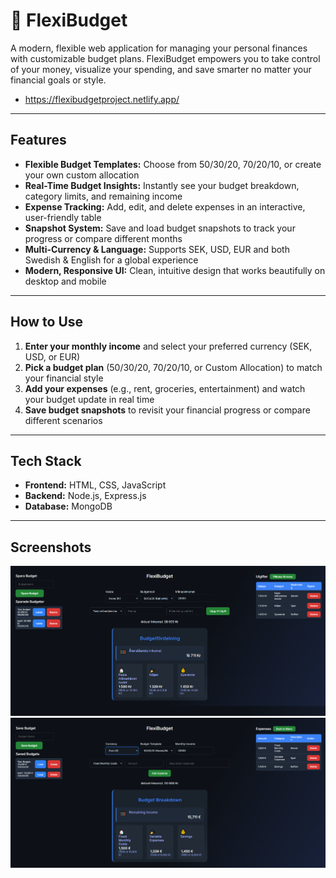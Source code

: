 # 💸 FlexiBudget

A modern, flexible web application for managing your personal finances with customizable budget plans. FlexiBudget empowers you to take control of your money, visualize your spending, and save smarter no matter your financial goals or style.
- https://flexibudgetproject.netlify.app/
---

## Features

- **Flexible Budget Templates:** Choose from 50/30/20, 70/20/10, or create your own custom allocation
- **Real-Time Budget Insights:** Instantly see your budget breakdown, category limits, and remaining income
- **Expense Tracking:** Add, edit, and delete expenses in an interactive, user-friendly table
- **Snapshot System:** Save and load budget snapshots to track your progress or compare different months
- **Multi-Currency & Language:** Supports SEK, USD, EUR and both Swedish & English for a global experience
- **Modern, Responsive UI:** Clean, intuitive design that works beautifully on desktop and mobile

---


## How to Use

1. **Enter your monthly income** and select your preferred currency (SEK, USD, or EUR)
2. **Pick a budget plan** (50/30/20, 70/20/10, or Custom Allocation) to match your financial style
3. **Add your expenses** (e.g., rent, groceries, entertainment) and watch your budget update in real time
4. **Save budget snapshots** to revisit your financial progress or compare different scenarios

---

## Tech Stack

- **Frontend:** HTML, CSS, JavaScript
- **Backend:** Node.js, Express.js
- **Database:** MongoDB

---

## Screenshots

![FlexiBudget Swedish](./budget-app/screenshots/budgetapp.PNG)
![FlexiBudget English](./budget-app/screenshots/budgetappENG.PNG)

  

